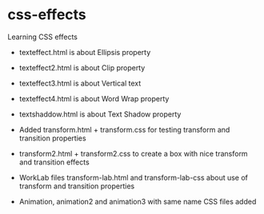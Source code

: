 # css-effects
Learning CSS effects

- texteffect.html is about Ellipsis property

- texteffect2.html is about Clip property

- texteffect3.html is about Vertical text

- texteffect4.html is about Word Wrap property

- textshaddow.html is about Text Shadow property

- Added transform.html + transform.css for testing transform and transition properties

- transform2.html + transform2.css to create a box with nice transform and transition effects

- WorkLab files transform-lab.html and transform-lab-css about use of transform and transition properties

- Animation, animation2 and animation3 with same name CSS files added